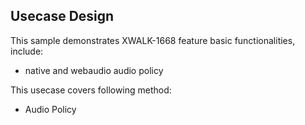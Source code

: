 ## Usecase Design

This sample demonstrates XWALK-1668 feature basic functionalities, include:
 
* native and webaudio audio policy

This usecase covers following method:

* Audio Policy
